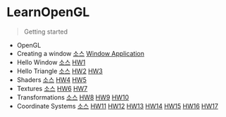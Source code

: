 # LearnOpenGL

> Getting started

- OpenGL
- Creating a window <a href="https://github.com/Twin-Monkeys/LearnOpenGL/tree/6cd5a30c9173bff1a898f76627be978946fc9cc5/GettingStarted-CreatingAWindow">소스</a> <a href="https://github.com/Twin-Monkeys/LearnOpenGL/tree/1fa6012bbdca74dc7dbb2f81b06174f3d07d5412/WindowApplication">Window Application</a>
- Hello Window <a href="https://github.com/Twin-Monkeys/LearnOpenGL/tree/1fa6012bbdca74dc7dbb2f81b06174f3d07d5412/%5BGetting%20started%5D%20Hello%20Window">소스</a> <a href="https://github.com/Twin-Monkeys/LearnOpenGL/tree/19cb83fe7201af4a6acdeb1e2983f1fe53268a70/HW1">HW1</a>
- Hello Triangle <a href="https://github.com/Twin-Monkeys/LearnOpenGL/tree/01165dafcd248bddfb8a83a170d011e3f695853d/src/%5BGetting%20started%5D%20Hello%20Triangle">소스</a> <a href="https://github.com/Twin-Monkeys/LearnOpenGL/tree/204a8f042e4327a8156b56543f71b3b6247abd1b/src/HW2">HW2</a> <a href="https://github.com/Twin-Monkeys/LearnOpenGL/tree/4de0d51c2077229192ac10c28715dc8bd5c590ac/src/HW3">HW3</a>
- Shaders <a href="https://github.com/Twin-Monkeys/LearnOpenGL/tree/3ef1a5e4f213ec7d67f91e5bb441ddbdd07c3701/src/%5BGetting%20started%5D%20Shaders">소스</a> <a href="https://github.com/Twin-Monkeys/LearnOpenGL/tree/c3f838d02390e97c7569779f84b6e52df5b7071f/src/HW4">HW4</a> <a href="https://github.com/Twin-Monkeys/LearnOpenGL/tree/3e26d02fcf99c70a45277ff7212b7dc3999178c4/src/HW5">HW5</a>
- Textures <a href="https://github.com/Twin-Monkeys/LearnOpenGL/tree/07819ab2c49f954cd47178179e4c7db00cdf2698/src/%5BGetting%20started%5D%20Textures">소스</a> <a href="https://github.com/Twin-Monkeys/LearnOpenGL/tree/f3eb17ed732d8dd4ff3e93ba3db9bd0e2271f1a7/src/HW6">HW6</a> <a href="https://github.com/Twin-Monkeys/LearnOpenGL/tree/d97bdd9d118a11e61121f3b8e40aa088fef935ef/src/HW7">HW7</a>
- Transformations <a href="https://github.com/Twin-Monkeys/LearnOpenGL/tree/a5715a8bc113f3b10c4ba3f71453586ee55c7e89/src/%5BGetting%20started%5D%20Transformations">소스</a> <a href="https://github.com/Twin-Monkeys/LearnOpenGL/tree/cf11688de6ab473a58c2d6f787dae16b896adde8/src/HW8">HW8</a> <a href="https://github.com/Twin-Monkeys/LearnOpenGL/tree/18b2d9b01642867d2a6ec7730dc1909e104bdc6e/src/HW9">HW9</a> <a href="https://github.com/Twin-Monkeys/LearnOpenGL/tree/2b24f112dd51c08114a76ce99aa370ec75a457d7/src/HW10">HW10</a>
- Coordinate Systems <a href="https://github.com/Twin-Monkeys/LearnOpenGL/tree/34b1444b2289c8967a71c51c13e0c2a414f9d855/src/%5BGetting%20started%5D%20Coordinate%20Systems">소스</a> <a href="https://github.com/Twin-Monkeys/LearnOpenGL/tree/15a32e1744a1617832d7f308e12b1f06f2328592/src/HW11">HW11</a> <a href="https://github.com/Twin-Monkeys/LearnOpenGL/tree/12074d1f9ea663bc908a3ffc809a5d021e724d58/src/HW12">HW12</a> <a href="https://github.com/Twin-Monkeys/LearnOpenGL/tree/0b5497603abdd263fdb800294d72efa2a45fe75f/src/HW13">HW13</a> <a href="https://github.com/Twin-Monkeys/LearnOpenGL/tree/d00f39558e0bd7a645d5a1587138b1aa93812285/RenderingEngine">HW14</a> <a href="https://github.com/Twin-Monkeys/LearnOpenGL/tree/205752ae0923423b1f581c0b30a998418e36396f/RenderingEngine">HW15</a> <a href="https://github.com/Twin-Monkeys/LearnOpenGL/tree/02b26aba22d8a15beec007a27edbe74d1d2eef0b/RenderingEngine">HW16</a> <a href="https://github.com/Twin-Monkeys/LearnOpenGL/tree/6cfa25943d11ffbf7a8176f858c2da8e498e1c2d/RenderingEngine">HW17</a>
